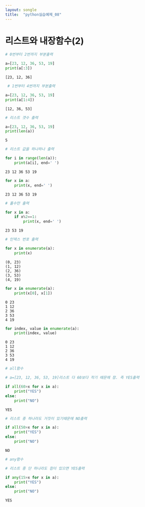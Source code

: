 ```yaml
---
layout: songle
title:  "python실습예제_08"
---
```


# 리스트와 내장함수(2) 


```python
# 0번부터 2번까지 부분출력
```


```python
a=[23, 12, 36, 53, 19]
print(a[:3])
```

    [23, 12, 36]
    


```python
 # 1번부터 4번까지 부분출력
```


```python
a=[23, 12, 36, 53, 19]
print(a[1:4])
```

    [12, 36, 53]
    


```python
# 리스트 갯수 출력
```


```python
a=[23, 12, 36, 53, 19]
print(len(a))
```

    5
    


```python
# 리스트 값을 하나하나 출력
```


```python
for i in range(len(a)):
    print(a[i], end=' ')
```

    23 12 36 53 19 


```python
for x in a:
    print(x, end=' ')
```

    23 12 36 53 19 


```python
# 홀수만 출력
```


```python
for x in a:
    if x%2==1:
        print(x, end=' ')
```

    23 53 19 


```python
# 인덱스 번호 출력
```


```python
for x in enumerate(a):
    print(x)
```

    (0, 23)
    (1, 12)
    (2, 36)
    (3, 53)
    (4, 19)
    


```python
for x in enumerate(a):
    print(x[0], x[1])
```

    0 23
    1 12
    2 36
    3 53
    4 19
    


```python
for index, value in enumerate(a): 
    print(index, value)
```

    0 23
    1 12
    2 36
    3 53
    4 19
    


```python
# all함수
```


```python
# a=[23, 12, 36, 53, 19]리스트 다 60보다 작기 때문에 참. 즉 YES출력
```


```python
if all(60>x for x in a):
    print("YES")
else:
    print("NO")
```

    YES
    


```python
# 리스트 중 하나라도 거짓이 있기때문에 NO출력
```


```python
if all(50>x for x in a):
    print("YES")
else:
    print("NO")
```

    NO
    


```python
# any함수
```


```python
# 리스트 중 단 하나라도 참이 있으면 YES출력
```


```python
if any(15>x for x in a):
    print("YES")
else:
    print("NO")
```

    YES
    
